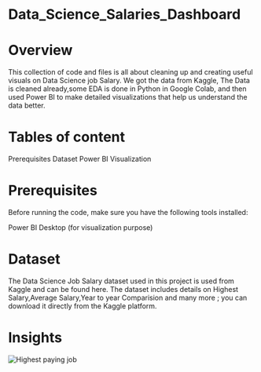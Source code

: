 # Data_Science_Salaries_Dashboard
# Overview
This collection of code and files is all about cleaning up and creating useful visuals on Data Science job Salary. We got the data from Kaggle, The Data is cleaned already,some EDA is done in Python in Google Colab, and then used Power BI to make detailed visualizations that help us understand the data better.
# Tables of content
Prerequisites 
Dataset 
Power BI Visualization
# Prerequisites
Before running the code, make sure you have the following tools installed:

Power BI Desktop (for visualization purpose)
# Dataset
The Data Science Job Salary dataset used in this project is used from Kaggle and can be found here. The dataset includes details on  Highest Salary,Average Salary,Year to year Comparision and many more ; you can download it directly from the Kaggle platform.
# Insights
![Highest paying job](https://github.com/SakaataGintoki/Data_Science_Salaries_Dashboard/assets/107795560/a909e26f-eaac-4590-a097-c59390e712dc)
